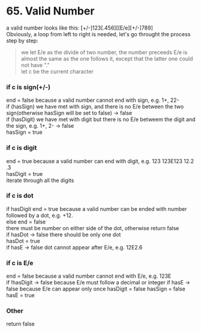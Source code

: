 # 65. Valid Number
a valid number looks like this: [+/-]123[.456][[E/e][+/-]789]  
Obviously, a loop from left to right is needed, let's go throught the process step by step:  
> we let E/e as the divide of two number, the number preceeds E/e is almost the same as the one follows it, except that the latter one could not have "."  
let c be the current character  
### if c is sign(+/-)
end = false because a valid number cannot end with sign, e.g. 1+, 22-  
if (hasSign) we have met with sign, and there is no E/e between the two sign(otherwise hasSign will be set to false) -> false  
if (hasDigit) we have met with digit but there is no E/e betweem the digit and the sign, e.g. 1+, 2-
-> false  
hasSign = true  
### if c is digit
end = true because a valid number can end with digit, e.g. 123 123E123 12.2 .3  
hasDigit = true  
iterate through all the digits  
### if c is dot
if hasDigit end = true because a valid number can be ended with number followed by a dot, e.g. +12.    
else end = false  
there must be number on either side of the dot, otherwise return false  
if hasDot -> false there should be only one dot   
hasDot = true  
if hasE -> false dot cannot appear after E/e, e.g. 12E2.6  
### if c is E/e
end = false because a valid number cannot end with E/e, e.g. 123E  
if !hasDigit -> false because E/e must follow a decimal or integer
if hasE -> false because E/e can appear only once
hasDigit = false
hasSign = false
hasE = true
### Other
return false



